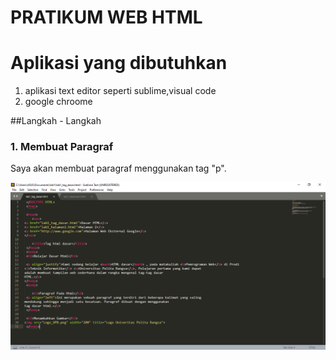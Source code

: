 # PRATIKUM WEB HTML

# Aplikasi yang dibutuhkan
1. aplikasi text editor seperti sublime,visual code
2. google chroome

##Langkah - Langkah
### 1. Membuat Paragraf
Saya akan membuat paragraf menggunakan tag "p".
 
 ![](Photo/Capture.PNG)
 
 
